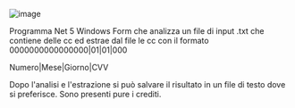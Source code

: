 ![image](https://user-images.githubusercontent.com/56299876/206878772-9dd8ce3d-732a-4643-b18d-394ecd307bf5.png)

Programma Net 5 Windows Form che analizza un file di input .txt che contiene delle cc ed estrae dal file le cc con il formato 
0000000000000000|01|01|000

Numero|Mese|Giorno|CVV

Dopo l'analisi e l'estrazione si può salvare il risultato in un file di testo dove si preferisce.
Sono presenti pure i crediti.
